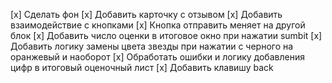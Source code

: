 [x] Сделать фон
[x] Добавить карточку с отзывом
[x] Добавить взаимодействие с кнопками
[x] Кнопка отправить меняет на другой блок
[x] Добавить число оценки в итоговое окно при нажатии sumbit 
[x] Добавить логику замены цвета звезды при нажатии с черного на оранжевый и наоборот
[x] Обработать ошибки и логику добавления цифр в итоговый оценочный лист
[x] Добавить клавишу back
